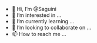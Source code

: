 - 👋 Hi, I’m @Saguini
- 👀 I’m interested in ...
- 🌱 I’m currently learning ...
- 💞️ I’m looking to collaborate on ...
- 📫 How to reach me ...

<!---
Saguini/Saguini is a ✨ special ✨ repository because its `README.md` (this file) appears on your GitHub profile.
You can click the Preview link to take a look at your changes.
--->
